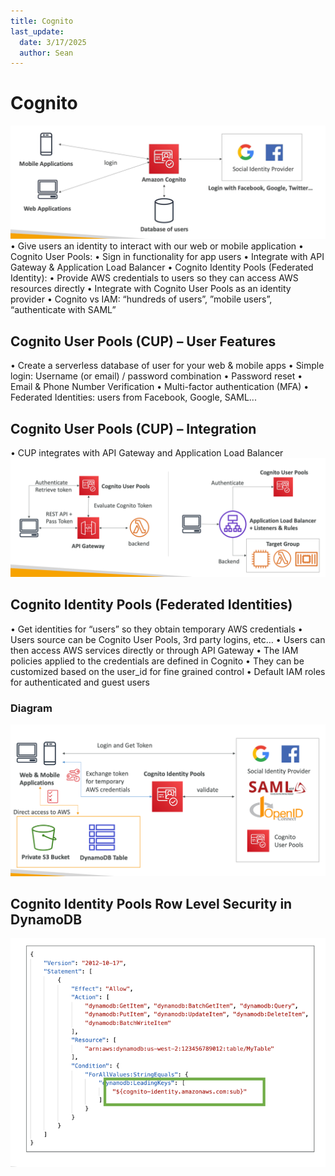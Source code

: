 ```yaml
---
title: Cognito
last_update:
  date: 3/17/2025
  author: Sean
---
```

# Cognito
![Cognito](Cognito.png)
• Give users an identity to interact with our web or mobile application
• Cognito User Pools:
    • Sign in functionality for app users
    • Integrate with API Gateway & Application Load Balancer
• Cognito Identity Pools (Federated Identity):
    • Provide AWS credentials to users so they can access AWS resources directly
    • Integrate with Cognito User Pools as an identity provider
• Cognito vs IAM: “hundreds of users”, ”mobile users”, “authenticate with SAML”

## Cognito User Pools (CUP) – User Features
• Create a serverless database of user for your web & mobile apps
• Simple login: Username (or email) / password combination
• Password reset
• Email & Phone Number Verification
• Multi-factor authentication (MFA)
• Federated Identities: users from Facebook, Google, SAML...

## Cognito User Pools (CUP) – Integration
• CUP integrates with API Gateway and Application Load Balancer
![img.png](CUP-integration.png)

## Cognito Identity Pools (Federated Identities)
• Get identities for “users” so they obtain temporary AWS credentials
• Users source can be Cognito User Pools, 3rd party logins, etc…
• Users can then access AWS services directly or through API Gateway
• The IAM policies applied to the credentials are defined in Cognito
• They can be customized based on the user_id for fine grained control
• Default IAM roles for authenticated and guest users
###  Diagram
![img.png](identity-pool-diagram.png)

## Cognito Identity Pools Row Level Security in DynamoDB
![img.png](cognito-dynamoDB.png)